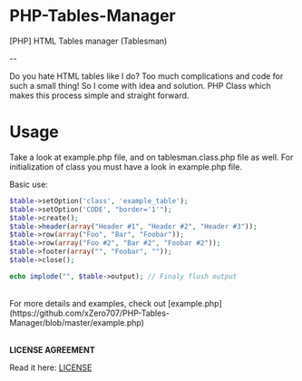 # PHP-Tables-Manager
[PHP] HTML Tables manager (Tablesman)

--

Do you hate HTML tables like I do? 
Too much complications and code for such a small thing! So I come with idea and solution.
PHP Class which makes this process simple and straight forward.


# Usage
Take a look at example.php file, and on tablesman.class.php file as well.
For initialization of class you must have a look in example.php file.

Basic use:
```php
$table->setOption('class', 'example_table');
$table->setOption('CODE', "border='1'");
$table->create();
$table->header(array("Header #1", "Header #2", "Header #3"));
$table->row(array("Foo", "Bar", "Foobar"));
$table->row(array("Foo #2", "Bar #2", "Foobar #2"));
$table->footer(array("", "Foobar", ""));
$table->close();

echo implode("", $table->output); // Finaly flush output
```

<br/>
For more details and examples, check out [example.php](https://github.com/xZero707/PHP-Tables-Manager/blob/master/example.php)<br/>
<br/>

**LICENSE AGREEMENT**

Read it here: [LICENSE](https://github.com/xZero707/PHP-Tables-Manager/blob/master/LICENSE)